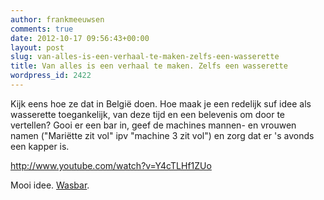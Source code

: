 ```yaml
---
author: frankmeeuwsen
comments: true
date: 2012-10-17 09:56:43+00:00
layout: post
slug: van-alles-is-een-verhaal-te-maken-zelfs-een-wasserette
title: Van alles is een verhaal te maken. Zelfs een wasserette
wordpress_id: 2422
---
```


Kijk eens hoe ze dat in België doen. Hoe maak je een redelijk suf idee als wasserette toegankelijk, van deze tijd en een belevenis om door te vertellen? Gooi er een bar in, geef de machines mannen- en vrouwen namen ("Mariëtte zit vol" ipv "machine 3 zit vol") en zorg dat er 's avonds een kapper is.

http://www.youtube.com/watch?v=Y4cTLHf1ZUo

Mooi idee. [Wasbar](http://wasbar.be/).
